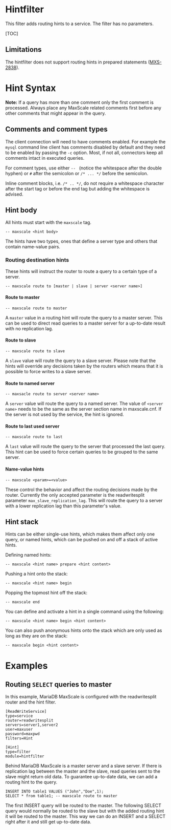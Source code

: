# Hintfilter

This filter adds routing hints to a service. The filter has no parameters.

[TOC]

## Limitations

The hintfilter does not support routing hints in prepared statements
([MXS-2838](https://jira.mariadb.org/browse/MXS-2838)).

# Hint Syntax

**Note:** If a query has more than one comment only the first comment is
  processed. Always place any MaxScale related comments first before any other
  comments that might appear in the query.

## Comments and comment types

The client connection will need to have comments enabled. For example the
`mysql` command line client has comments disabled by default and they need to be
enabled by passing the `-c` option. Most, if not all, connectors keep all
comments intact in executed queries.

For comment types, use either `-- ` (notice the whitespace after the double
hyphen) or `#` after the semicolon or `/* ... */` before the semicolon.

Inline comment blocks, i.e. `/* .. */`, do not require a whitespace character
after the start tag or before the end tag but adding the whitespace is advised.

## Hint body

All hints must start with the `maxscale` tag.

```
-- maxscale <hint body>
```

The hints have two types, ones that define a server type and others that contain
name-value pairs.

### Routing destination hints

These hints will instruct the router to route a query to a certain type of a
server.

```
-- maxscale route to [master | slave | server <server name>]
```

#### Route to master

```
-- maxscale route to master
```

A `master` value in a routing hint will route the query to a master server. This
can be used to direct read queries to a master server for a up-to-date result
with no replication lag.

#### Route to slave

```
-- maxscale route to slave
```

A `slave` value will route the query to a slave server. Please note that the
hints will override any decisions taken by the routers which means that it is
possible to force writes to a slave server.

#### Route to named server

```
-- maxsacle route to server <server name>
```

A `server` value will route the query to a named server. The value of
`<server name>` needs to be the same as the server section name in
maxscale.cnf. If the server is not used by the service, the hint is ignored.

#### Route to last used server

```
-- maxscale route to last
```

A `last` value will route the query to the server that processed the last
query. This hint can be used to force certain queries to be grouped to the same
server.

#### Name-value hints

```
-- maxscale <param>=<value>
```

These control the behavior and affect the routing decisions made by the
router. Currently the only accepted parameter is the readwritesplit parameter
`max_slave_replication_lag`. This will route the query to a server with a lower
replication lag than this parameter's value.

## Hint stack

Hints can be either single-use hints, which makes them affect only one query, or
named hints, which can be pushed on and off a stack of active hints.

Defining named hints:

```
-- maxscale <hint name> prepare <hint content>
```

Pushing a hint onto the stack:

```
-- maxscale <hint name> begin
```

Popping the topmost hint off the stack:

```
-- maxscale end
```

You can define and activate a hint in a single command using the following:

```
-- maxscale <hint name> begin <hint content>
```

You can also push anonymous hints onto the stack which are only used as long as
they are on the stack:

```
-- maxscale begin <hint content>
```

# Examples

## Routing `SELECT` queries to master

In this example, MariaDB MaxScale is configured with the readwritesplit router
and the hint filter.

```
[ReadWriteService]
type=service
router=readwritesplit
servers=server1,server2
user=maxuser
password=maxpwd
filters=Hint

[Hint]
type=filter
module=hintfilter
```

Behind MariaDB MaxScale is a master server and a slave server. If there is
replication lag between the master and the slave, read queries sent to the slave
might return old data. To guarantee up-to-date data, we can add a routing hint
to the query.

```
INSERT INTO table1 VALUES ("John","Doe",1);
SELECT * from table1; -- maxscale route to master
```

The first INSERT query will be routed to the master. The following SELECT query
would normally be routed to the slave but with the added routing hint it will be
routed to the master. This way we can do an INSERT and a SELECT right after it
and still get up-to-date data.
